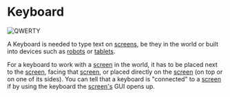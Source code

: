 # Keyboard

![QWERTY](oredict:oc:keyboard)

A Keyboard is needed to type text on [screens](screen1.md), be they in the world or built into devices such as [robots](robot.md) or [tablets](../item/tablet.md).

For a keyboard to work with a [screen](screen1.md) in the world, it has to be placed next to the [screen](screen1.md), facing that [screen](screen1.md), or placed directly on the [screen](screen1.md) (on top or on one of its sides). You can tell that a keyboard is "connected" to a [screen](screen1.md) if by using the keyboard the [screen's](screen1.md) GUI opens up.

